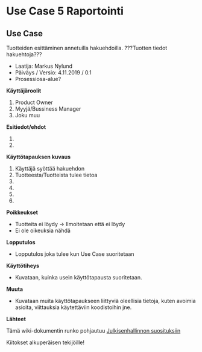 # Use Case 5 Raportointi

## Use Case 

Tuotteiden esittäminen annetuilla hakuehdoilla.
???Tuotten tiedot hakuehtoja???

* Laatija: Markus Nylund
* Päiväys / Versio: 4.11.2019 / 0.1
* Prosessiosa-alue?
	
**Käyttäjäroolit**	

1. Product Owner
2. Myyjä/Bussiness Manager
3. Joku muu

**Esitiedot/ehdot**	

1.  
2. 

**Käyttötapauksen kuvaus**

1. Käyttäjä syöttää hakuehdon
2. Tuotteesta/Tuotteista tulee tietoa
3. 
4. 
5. 
6. 

**Poikkeukset**
 
* Tuotteita ei löydy -> Ilmoitetaan että ei löydy
* Ei ole oikeuksia nähdä 
	
**Lopputulos**	

* Lopputulos joka tulee kun Use Case suoritetaan

**Käyttötiheys** 

* Kuvataan, kuinka usein käyttötapausta suoritetaan.

**Muuta**	

* Kuvataan muita käyttötapaukseen liittyviä oleellisia tietoja, kuten avoimia asioita, viittauksia käytettäviin koodistoihin jne.



**Lähteet**

Tämä wiki-dokumentin runko pohjautuu [Julkisenhallinnon suosituksiin](http://www.jhs-suositukset.fi/web/guest/jhs/recommendations/173)

Kiitokset alkuperäisen tekijöille!

